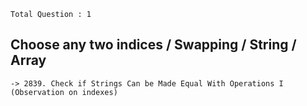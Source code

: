 
`Total Question : 1`


## Choose any two indices / Swapping / String / Array
```
-> 2839. Check if Strings Can be Made Equal With Operations I (Observation on indexes)
```
